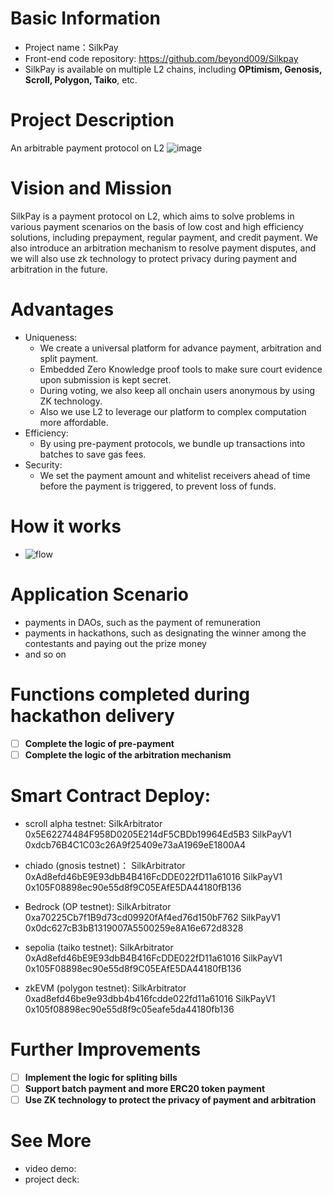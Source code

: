 # Basic Information
- Project name：SilkPay
- Front-end code repository: https://github.com/beyond009/Silkpay
- SilkPay is available on multiple L2 chains, including **OPtimism, Genosis, Scroll, Polygon, Taiko**, etc.

# Project Description
An arbitrable payment protocol on L2
![image](https://user-images.githubusercontent.com/8627464/227238947-879c85e1-a48b-4860-81a1-06d217943a5a.png)


# Vision and Mission
SilkPay is a payment protocol on L2, which aims to solve problems in various payment scenarios on the basis of low cost and high efficiency solutions, including prepayment, regular payment, and credit payment. We also introduce an arbitration mechanism to resolve payment disputes, and we will also use zk technology to protect privacy during payment and arbitration in the future.

# Advantages
- Uniqueness: 
  - We create a universal platform for advance payment, arbitration and split payment. 
  - Embedded Zero Knowledge proof tools to make sure court evidence upon submission is kept secret.
  - During voting, we also keep all onchain users anonymous by using ZK technology.
  - Also we use L2 to leverage our platform to complex computation more affordable. 
- Efficiency:
  - By using pre-payment protocols, we bundle up transactions into batches to save gas fees.
- Security:
  - We set the payment amount and whitelist receivers ahead of time before the payment is triggered, to prevent loss of funds.

# How it works
- ![flow](https://user-images.githubusercontent.com/8627464/227718733-1b894dd0-63bc-4fc1-97e6-15350faa4e5b.jpg)

# Application Scenario
- payments in DAOs, such as the payment of remuneration
- payments in hackathons, such as designating the winner among the contestants and paying out the prize money
- and so on

# Functions completed during hackathon delivery
- [ ] **Complete the logic of pre-payment**
- [ ] **Complete the logic of the arbitration mechanism**

# Smart Contract Deploy:
  - scroll alpha testnet:
    SilkArbitrator 0x5E62274484F958D0205E214dF5CBDb19964Ed5B3 
    SilkPayV1 0xdcb76B4C1C03c26A9f25409e73aA1969eE1800A4

  - chiado (gnosis testnet)：
    SilkArbitrator 0xAd8efd46bE9E93dbB4B416FcDDE022fD11a61016
    SilkPayV1 0x105F08898ec90e55d8f9C05EAfE5DA44180fB136

  - Bedrock (OP testnet):
    SilkArbitrator 0xa70225Cb7f1B9d73cd09920fAf4ed76d150bF762
    SilkPayV1 0x0dc627cB3bB1319007A5500259e8A16e672d8328

  - sepolia (taiko testnet):
    SilkArbitrator 0xAd8efd46bE9E93dbB4B416FcDDE022fD11a61016
    SilkPayV1 0x105F08898ec90e55d8f9C05EAfE5DA44180fB136
    
  - zkEVM (polygon testnet):
    SilkArbitrator 0xad8efd46be9e93dbb4b416fcdde022fd11a61016
    SilkPayV1 0x105f08898ec90e55d8f9c05eafe5da44180fb136
    
# Further Improvements
- [ ] **Implement the logic for spliting bills**
- [ ] **Support batch payment and more ERC20 token payment**
- [ ] **Use ZK technology to protect the privacy of payment and arbitration**

# See More
- video demo: 
- project deck:
